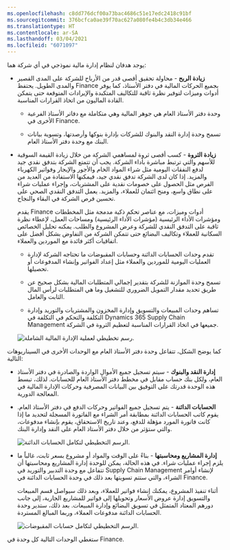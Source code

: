 ```yaml
---
ms.openlocfilehash: c8dd776dcf00a73bac4686c51e17edc2418c91bf
ms.sourcegitcommit: 376bcfca0ae39f70ac627a080fe4b4c3db34e466
ms.translationtype: HT
ms.contentlocale: ar-SA
ms.lasthandoff: 03/04/2021
ms.locfileid: "6071097"
---
```


يوجد هدفان لنظام إدارة مالية نموذجي في أي شركة هما:

-   **زيادة الربح** - محاولة تحقيق أقصى قدر من الأرباح للشركة على المدى القصير والمدى الطويل. يحتفظ Finance بجميع الحركات المالية في دفتر الأستاذ، كما يوفر أدوات وميزات لتوفير نظرة ثاقبة للتكاليف المتكبدة والإيرادات المتوقعة حتى يتمكن القادة الماليون من اتخاذ القرارات المناسبة.

    -   وحدة دفتر الأستاذ العام هي جوهر المالية وهي متكاملة مع دفاتر الأستاذ الفرعية الأخرى في Finance.

    -   تسمح وحدة إدارة النقد والبنوك للشركات بإدارة بنوكها وأرصدتها، وتسوية بيانات البنك مع وحدة دفتر الأستاذ العام.

-   **زيادة الثروة** - كسب أقصى ثروة لمساهمي الشركة من خلال زيادة القيمة السوقية للأسهم والتي ترتبط مباشرة بأداء الشركة.
    يجب أن تتمتع الشركة بتدفق نقدي جيد لدفع النفقات اليومية مثل شراء المواد الخام والأجور والإيجار وفواتير الكهرباء والمزيد. إذا كان لدى الشركة تدفق نقدي جيد، فيمكنها الاستفادة من العديد من الفرص مثل الحصول على خصومات نقدية على المشتريات، وإجراء عمليات شراء على نطاق واسع، ومنح ائتمان للعملاء، والمزيد. يعمل التدفق النقدي الصحي على تحسين فرص الشركة في البقاء والنجاح.

    يقدم Finance أدوات وميزات، مع عناصر تحكم ذكية مدمجة مثل المخططات ومؤشرات الأداء الرئيسية (مؤشرات الأداء الرئيسية) ومساحات العمل، لإعطاء نظرة ثاقبة على التدفق النقدي للشركة وعرض المشروع والطلب. يمكنه تحليل الخصائص السكانية للعملاء وتكاليف البضائع حتى تتمكن الشركة من التفاوض بشكل أفضل على اتفاقيات أكثر فائدة مع الموردين والعملاء.

    -   تقدم وحدات الحسابات الدائنة وحسابات المقبوضات ما تحتاجه الشركة لإدارة العمليات اليومية للموردين والعملاء مثل إعداد الفواتير وإنشاء المدفوعات أو تحصيلها.

    -   تسمح وحدة الموازنة للشركة بتقدير إجمالي المتطلبات المالية بشكل صحيح عن طريق تحديد مقدار التمويل الضروري للتشغيل وما هي المتطلبات لرأس المال الثابت والعامل.

    -   تساهم وحدات المبيعات والتسويق وإدارة المخزون والمشتريات والتوريد وإدارة التكلفة والتحكم في التكلفة في Dynamics 365 Supply Chain Management جميعها في اتخاذ القرارات المناسبة لتعظيم الثروة في الشركة.


    ![رسم تخطيطي لعملية الإدارة المالية الشاملة.](../media/financial-management-overall-process.png)

كما يوضح الشكل، تتفاعل وحدة دفتر الأستاذ العام مع الوحدات الأخرى في السيناريوهات التالية:

-   **إدارة النقد والبنوك** - سيتم تسجيل جميع الأموال الواردة والصادرة في دفتر الأستاذ العام، ولكل بنك حساب مقابل في مخطط دفتر الأستاذ العام للحسابات. لذلك، تبسط هذه الوحدة قدرتك على التوفيق بين البيانات المصرفية وحركات الإدارة المالية في المعالجة الدورية.

-   **الحسابات الدائنة** - يتم تسجيل جميع الفواتير وحركات الدفع في دفتر الأستاذ العام. يقوم كاتب الحسابات الدائنة بمطابقة أمر الشراء مع الفاتورة المسجلة لتحديد ما إذا كانت فاتورة المورد مؤهلة للدفع، وعند تاريخ الاستحقاق، يقوم بإنشاء مدفوعات، والتي ستؤثر من خلال دفتر الأستاذ العام على النقد وإدارة البنك.

    ![الرسم التخطيطي لتكامل الحسابات الدائنة.](../media/accounts-payable-integration.png)

-   **إدارة المشاريع ومحاسبتها** - بناءً على الوقت والمواد أو مشروع بسعر ثابت، غالباً ما يلزم إجراء عمليات شراء. في هذه الحالة، يمكن للوحدة إدارة المشاريع ومحاسبتها أن تتفاعل مع وحدة التدبير والتوريد في Supply Chain Management لإنشاء أوامر الشراء، والتي ستتم تسويتها بعد ذلك في وحدة الحسابات الدائنة في Finance.

    أثناء تنفيذ المشروع، يمكنك إنشاء فواتير للعملاء، وبعد ذلك سيواصل قسم المبيعات والتسويق إدارة عروض الأسعار وتحويلها إلى فواتير للمشاريع الجارية، إلى جانب دورهم المعتاد المتمثل في تسويق البضائع وإدارة المبيعات. بعد ذلك، ستدير وحدة الحسابات الدائنة مدفوعات العملاء، وربما المبالغ المستردة.

    ![الرسم التخطيطي لتكامل حسابات المقبوضات.](../media/accounts-receivable-integration-2.png)

ستغطي الوحدات التالية كل وحدة في Finance.
